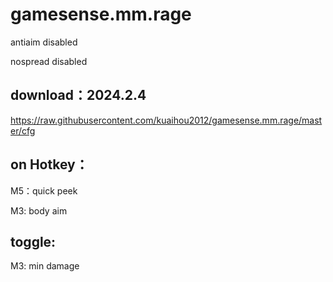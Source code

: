 # gamesense.mm.rage

antiaim disabled

nospread disabled

download：2024.2.4
---
https://raw.githubusercontent.com/kuaihou2012/gamesense.mm.rage/master/cfg











on Hotkey：
---
M5：quick peek 

M3: body aim


toggle:
---

M3: min damage


